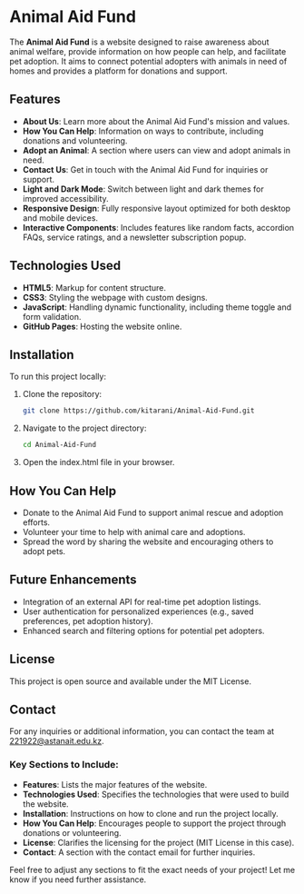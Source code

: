 # Animal Aid Fund

The **Animal Aid Fund** is a website designed to raise awareness about animal welfare, provide information on how people can help, and facilitate pet adoption. It aims to connect potential adopters with animals in need of homes and provides a platform for donations and support.

## Features
- **About Us**: Learn more about the Animal Aid Fund's mission and values.
- **How You Can Help**: Information on ways to contribute, including donations and volunteering.
- **Adopt an Animal**: A section where users can view and adopt animals in need.
- **Contact Us**: Get in touch with the Animal Aid Fund for inquiries or support.
- **Light and Dark Mode**: Switch between light and dark themes for improved accessibility.
- **Responsive Design**: Fully responsive layout optimized for both desktop and mobile devices.
- **Interactive Components**: Includes features like random facts, accordion FAQs, service ratings, and a newsletter subscription popup.
  
## Technologies Used
- **HTML5**: Markup for content structure.
- **CSS3**: Styling the webpage with custom designs.
- **JavaScript**: Handling dynamic functionality, including theme toggle and form validation.
- **GitHub Pages**: Hosting the website online.

## Installation
To run this project locally:
1. Clone the repository:
   ```bash
   git clone https://github.com/kitarani/Animal-Aid-Fund.git
2. Navigate to the project directory:
   ```bash
   cd Animal-Aid-Fund
3. Open the index.html file in your browser.
   
## How You Can Help
* Donate to the Animal Aid Fund to support animal rescue and adoption efforts.
* Volunteer your time to help with animal care and adoptions.
* Spread the word by sharing the website and encouraging others to adopt pets.
  
## Future Enhancements
* Integration of an external API for real-time pet adoption listings.
* User authentication for personalized experiences (e.g., saved preferences, pet adoption history).
* Enhanced search and filtering options for potential pet adopters.
  
## License
This project is open source and available under the MIT License.

## Contact
For any inquiries or additional information, you can contact the team at 221922@astanait.edu.kz.


### Key Sections to Include:
- **Features**: Lists the major features of the website.
- **Technologies Used**: Specifies the technologies that were used to build the website.
- **Installation**: Instructions on how to clone and run the project locally.
- **How You Can Help**: Encourages people to support the project through donations or volunteering.
- **License**: Clarifies the licensing for the project (MIT License in this case).
- **Contact**: A section with the contact email for further inquiries.

Feel free to adjust any sections to fit the exact needs of your project! Let me know if you need further assistance.
